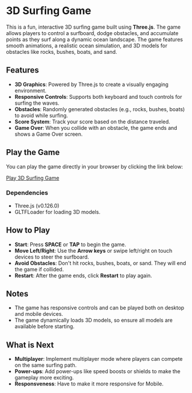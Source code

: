 # 3D Surfing Game

This is a fun, interactive 3D surfing game built using **Three.js**. The game allows players to control a surfboard, dodge obstacles, and accumulate points as they surf along a dynamic ocean landscape. The game features smooth animations, a realistic ocean simulation, and 3D models for obstacles like rocks, bushes, boats, and sand.

## Features
- **3D Graphics**: Powered by Three.js to create a visually engaging environment.
- **Responsive Controls**: Supports both keyboard and touch controls for surfing the waves.
- **Obstacles**: Randomly generated obstacles (e.g., rocks, bushes, boats) to avoid while surfing.
- **Score System**: Track your score based on the distance traveled.
- **Game Over**: When you collide with an obstacle, the game ends and shows a Game Over screen.

## Play the Game
You can play the game directly in your browser by clicking the link below:

[Play 3D Surfing Game](https://shikha7gs.github.io/3d-Surfing-Game/)

### Dependencies
- Three.js (v0.126.0)
- GLTFLoader for loading 3D models.

## How to Play
- **Start**: Press **SPACE** or **TAP** to begin the game.
- **Move Left/Right**: Use the **Arrow keys** or swipe left/right on touch devices to steer the surfboard.
- **Avoid Obstacles**: Don't hit rocks, bushes, boats, or sand. They will end the game if collided.
- **Restart**: After the game ends, click **Restart** to play again.

## Notes
- The game has responsive controls and can be played both on desktop and mobile devices.
- The game dynamically loads 3D models, so ensure all models are available before starting.

## What is Next
- **Multiplayer**: Implement multiplayer mode where players can compete on the same surfing path.
- **Power-ups**: Add power-ups like speed boosts or shields to make the gameplay more exciting.
- **Responsveness**: Have to make it more responsive for Mobile.

